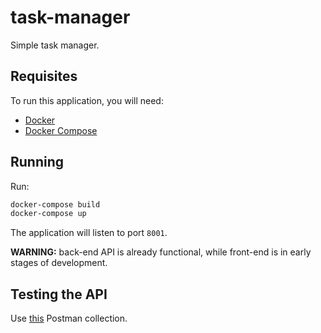 # task-manager

Simple task manager.

## Requisites

To run this application, you will need:

- [Docker](https://www.docker.com/)
- [Docker Compose](https://docs.docker.com/compose/)

## Running

Run:

```bash
docker-compose build
docker-compose up
```

The application will listen to port `8001`.

**WARNING:** back-end API is already functional, while front-end is in early stages of development.

## Testing the API

Use [this](https://www.getpostman.com/collections/df21b0206e5a8f5d07f4) Postman collection.
